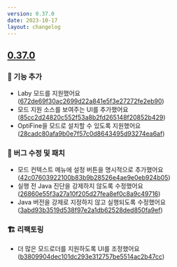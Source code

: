 ```yaml
---
version: 0.37.0
date: 2023-10-17
layout: changelog
---
```

## [0.37.0](#0.37.0)

### 🚀 기능 추가

- Laby 모드를 지원했어요 ([672de69f30ac2699d22a841e5f3e27272fe2eb90](https://github.com/Voxelum/x-minecraft-launcher/commit/672de69f30ac2699d22a841e5f3e27272fe2eb90))
- 모드 지원 소스를 보여주는 UI를 추가했어요 ([85cc2d24820c552f53a8b2fd265148f20852b429](https://github.com/Voxelum/x-minecraft-launcher/commit/85cc2d24820c552f53a8b2fd265148f20852b429))
- OptiFine을 모드로 설치할 수 있도록 지원했어요 ([28cadc80afa9b0e7f57c0d8643495d93274ea6af](https://github.com/Voxelum/x-minecraft-launcher/commit/28cadc80afa9b0e7f57c0d8643495d93274ea6af))

### 🐛 버그 수정 및 패치

- 모드 컨텍스트 메뉴에 설정 버튼을 명시적으로 추가했어요 ([42c07603922100b83b9b28526e4ae9e0eb924b05](https://github.com/Voxelum/x-minecraft-launcher/commit/42c07603922100b83b9b28526e4ae9e0eb924b05))
- 실행 전 Java 진단을 강제하지 않도록 수정했어요 ([26860e55f3a27a10f205d27fea8ef0c8a9c49716](https://github.com/Voxelum/x-minecraft-launcher/commit/26860e55f3a27a10f205d27fea8ef0c8a9c49716))
- Java 버전을 강제로 지정하지 않고 실행되도록 수정했어요 ([3abd93b3519d538f97e2a1db62528ded850fa9ef](https://github.com/Voxelum/x-minecraft-launcher/commit/3abd93b3519d538f97e2a1db62528ded850fa9ef))

### 🏗️ 리팩토링

- 더 많은 모드로더를 지원하도록 UI를 조정했어요 ([b3809904dec101dc293e312757be5514ac2b47cc](https://github.com/Voxelum/x-minecraft-launcher/commit/b3809904dec101dc293e312757be5514ac2b47cc))

